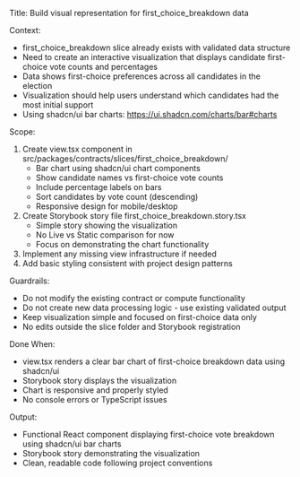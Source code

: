 Title: Build visual representation for first_choice_breakdown data

Context:
- first_choice_breakdown slice already exists with validated data structure
- Need to create an interactive visualization that displays candidate first-choice vote counts and percentages
- Data shows first-choice preferences across all candidates in the election
- Visualization should help users understand which candidates had the most initial support
- Using shadcn/ui bar charts: https://ui.shadcn.com/charts/bar#charts

Scope:
1. Create view.tsx component in src/packages/contracts/slices/first_choice_breakdown/
   - Bar chart using shadcn/ui chart components
   - Show candidate names vs first-choice vote counts
   - Include percentage labels on bars
   - Sort candidates by vote count (descending)
   - Responsive design for mobile/desktop
2. Create Storybook story file first_choice_breakdown.story.tsx
   - Simple story showing the visualization
   - No Live vs Static comparison for now
   - Focus on demonstrating the chart functionality
3. Implement any missing view infrastructure if needed
4. Add basic styling consistent with project design patterns

Guardrails:
- Do not modify the existing contract or compute functionality
- Do not create new data processing logic - use existing validated output
- Keep visualization simple and focused on first-choice data only
- No edits outside the slice folder and Storybook registration

Done When:
- view.tsx renders a clear bar chart of first-choice breakdown data using shadcn/ui
- Storybook story displays the visualization 
- Chart is responsive and properly styled
- No console errors or TypeScript issues

Output:
- Functional React component displaying first-choice vote breakdown using shadcn/ui bar charts
- Storybook story demonstrating the visualization
- Clean, readable code following project conventions